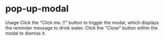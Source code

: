 # pop-up-modal

Usage
Click the "Click me..!!" button to trigger the modal, which displays the reminder message to drink water. Click the "Close" button within the modal to dismiss it.
